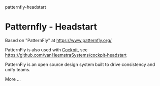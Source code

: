 patternfly-headstart
# Patternfly - Headstart

Based on "PatternFly" at https://www.patternfly.org/

PatternFly is also used with [Cockpit](https://cockpit-project.org/), see https://github.com/vanHeemstraSystems/cockpit-headstart

PatternFly is an open source design system built to drive consistency and unify teams.

More ...
